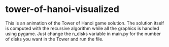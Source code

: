 # tower-of-hanoi-visualized
This is an animation of the Tower of Hanoi game solution. The solution itself is computed with the recursive algorithm while all the graphics is handled using pygame.
Just change the n_disks variable in main.py for the number of disks you want in the Tower and run the file.
